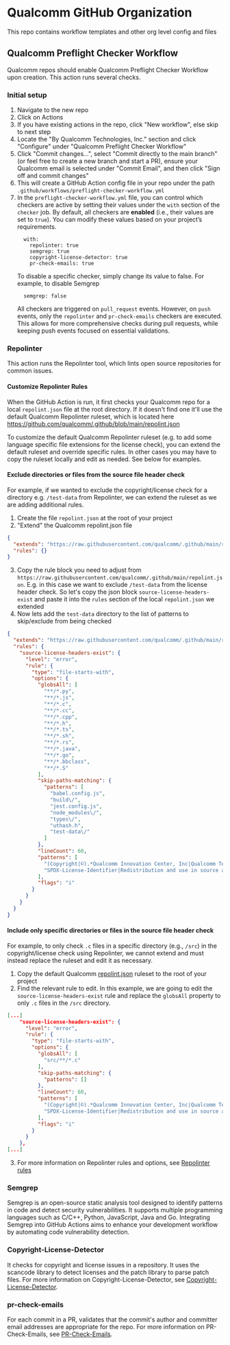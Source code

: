 # Qualcomm GitHub Organization

This repo contains workflow templates and other org level config and files

## Qualcomm Preflight Checker Workflow

Qualcomm repos should enable Qualcomm Preflight Checker Workflow upon creation. This action runs several checks.

### Initial setup

1. Navigate to the new repo
2. Click on Actions
3. If you have existing actions in the repo, click "New workflow", else skip to next step
4. Locate the "By Qualcomm Technologies, Inc." section and click "Configure" under "Qualcomm Preflight Checker Workflow"
5. Click "Commit changes...", select "Commit directly to the main branch" (or feel free to create a new branch and start a PR), ensure your Qualcomm email is selected under "Commit Email", and then click "Sign off and commit changes"
6. This will create a GitHub Action config file in your repo under the path `.github/workflows/preflight-checker-workflow.yml`
7. In the `preflight-checker-workflow.yml` file, you can control which checkers are active by setting their values under the `with` section of the `checker` job. By default, all checkers are **enabled** (i.e., their values are set to `true`). You can modify these values based on your project’s requirements.
    ```
      with:
        repolinter: true                
        semgrep: true     
        copyright-license-detector: true
        pr-check-emails: true
    ```
    To disable a specific checker, simply change its value to false. For example, to disable Semgrep
    ```
      semgrep: false
    ```
    All checkers are triggered on `pull_request` events. However, on `push` events, only the `repolinter` and `pr-check-emails` checkers are executed. This allows for more comprehensive checks during pull requests, while keeping push events focused on essential validations.
### Repolinter
This action runs the Repolinter tool, which lints open source repositories for common issues.
#### Customize Repolinter Rules

When the GitHub Action is run, it first checks your Qualcomm repo for a local `repolint.json` file at the root directory. If it doesn't find one it'll use the default Qualcomm Repolinter ruleset, which is located here https://github.com/qualcomm/.github/blob/main/repolint.json

To customize the default Qualcomm Repolinter ruleset (e.g. to add some language specific file extensions for the license check), you can extend the default ruleset and override specific rules. In other cases you may have to copy the ruleset locally and edit as needed. See below for examples.

#### Exclude directories or files from the source file header check

For example, if we wanted to exclude the copyright/license check for a directory e.g. `/test-data` from Repolinter, we can extend the ruleset as we are adding additional rules.

1. Create the file `repolint.json` at the root of your project
1. "Extend" the Qualcomm repolint.json file

```json
{
  "extends": "https://raw.githubusercontent.com/qualcomm/.github/main/repolint.json",
  "rules": {}
}
```

3. Copy the rule block you need to adjust from `https://raw.githubusercontent.com/qualcomm/.github/main/repolint.json`. E.g. in this case we want to exclude `/test-data` from the license header check. So let's copy the json block `source-license-headers-exist` and paste it into the `rules` section of the local `repolint.json` we extended
1. Now lets add the `test-data` directory to the list of patterns to skip/exclude from being checked

```json
{
  "extends": "https://raw.githubusercontent.com/qualcomm/.github/main/repolint.json",
  "rules": {
    "source-license-headers-exist": {
      "level": "error",
      "rule": {
        "type": "file-starts-with",
        "options": {
          "globsAll": [
            "**/*.py",
            "**/*.js",
            "**/*.c",
            "**/*.cc",
            "**/*.cpp",
            "**/*.h",
            "**/*.ts",
            "**/*.sh",
            "**/*.rs",
            "**/*.java",
            "**/*.go",
            "**/*.bbclass",
            "**/*.S"
          ],
          "skip-paths-matching": {
            "patterns": [
              "babel.config.js",
              "build\/",
              "jest.config.js",
              "node_modules\/",
              "types\/",
              "uthash.h",
              "test-data\/"
            ]
          },
          "lineCount": 60,
          "patterns": [
            "(Copyright|©).*Qualcomm Innovation Center, Inc|Qualcomm Technologies, Inc|Copyright (\\(c\\)|©) (20(1[2-9]|2[0-2])(-|,|\\s)*)+ The Linux Foundation",
            "SPDX-License-Identifier|Redistribution and use in source and binary forms, with or without"
          ],
          "flags": "i"
        }
      }
    }
  }
}
```

#### Include only specific directories or files in the source file header check

For example, to only check `.c` files in a specific directory (e.g., `/src`) in the copyright/license check using Repolinter, we cannot extend and must instead replace the ruleset and edit it as necessary.

1. Copy the default Qualcomm [repolint.json](https://raw.githubusercontent.com/qualcomm/.github/main/repolint.json) ruleset to the root of your project
2. Find the relevant rule to edit. In this example, we are going to edit the `source-license-headers-exist` rule and replace the `globsAll` property to only `.c` files in the `/src` directory.

```json
[...]
    "source-license-headers-exist": {
      "level": "error",
      "rule": {
        "type": "file-starts-with",
        "options": {
          "globsAll": [
            "src/**/*.c"
          ],
          "skip-paths-matching": {
            "patterns": []
          },
          "lineCount": 60,
          "patterns": [
            "(Copyright|©).*Qualcomm Innovation Center, Inc|Qualcomm Technologies, Inc|Copyright (\\(c\\)|©) (20(1[2-9]|2[0-2])(-|,|\\s)*)+ The Linux Foundation",
            "SPDX-License-Identifier|Redistribution and use in source and binary forms, with or without"
          ],
          "flags": "i"
        }
      }
    },
[...]    
```

3. For more information on Repolinter rules and options, see [Repolinter rules](https://github.com/todogroup/repolinter/blob/main/docs/rules.md)

### Semgrep
Semgrep is an open-source static analysis tool designed to identify patterns in code and detect security vulnerabilities. It supports multiple programming languages such as C/C++, Python, JavaScript, Java and Go. Integrating Semgrep into GitHub Actions aims to enhance your development workflow by automating code vulnerability detection. 

### Copyright-License-Detector
It checks for copyright and license issues in a repository. It uses the scancode library to detect licenses and the patch library to parse patch files.
For more information on Copyright-License-Detector, see [Copyright-License-Detector](https://github.com/qualcomm/copyright-license-checker-action).

### pr-check-emails
For each commit in a PR, validates that the commit's author and committer email addresses are appropriate for the repo.
For more information on PR-Check-Emails, see [PR-Check-Emails](https://github.com/qualcomm/commit-emails-check-action).
